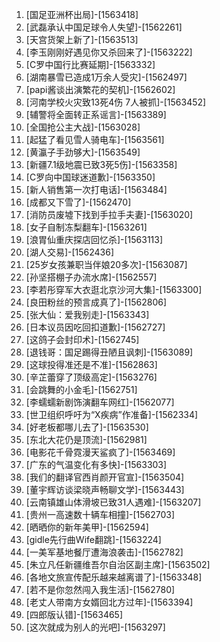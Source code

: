 
1. [国足亚洲杯出局]-[1563418]
1. [武磊承认中国足球令人失望]-[1562261]
1. [天宫货架上新了]-[1563513]
1. [李玉刚刚好遇见你又杀回来了]-[1563222]
1. [C罗中国行比赛延期]-[1563332]
1. [湖南暴雪已造成1万余人受灾]-[1562497]
1. [papi酱谈出演繁花的契机]-[1562602]
1. [河南学校火灾致13死4伤 7人被抓]-[1563452]
1. [辅警将全面转正系谣言]-[1563389]
1. [全国抢公主大战]-[1563028]
1. [起猛了看见雪人骑电车]-[1563561]
1. [黄瀛子手劲够大]-[1563549]
1. [新疆7.1级地震已致3死5伤]-[1563358]
1. [C罗向中国球迷道歉]-[1563350]
1. [新人销售第一次打电话]-[1563484]
1. [成都又下雪了]-[1562470]
1. [消防员废墟下找到手拉手夫妻]-[1563020]
1. [女子自制冻梨翻车]-[1563261]
1. [浪胃仙重庆探店回忆杀]-[1563113]
1. [湖人交易]-[1562436]
1. [25岁女孩兼职当伴娘20多次]-[1563087]
1. [孙坚搭棚子办流水席]-[1562557]
1. [李若彤穿军大衣逛北京沙河大集]-[1563300]
1. [良田粉丝的预言成真了]-[1562806]
1. [张大仙：爱我别走]-[1563343]
1. [日本议员因吃回扣道歉]-[1562727]
1. [这鸽子会封印术]-[1562745]
1. [退钱哥：国足踢得丑陋且讽刺]-[1563089]
1. [这球投得准还是不准]-[1562863]
1. [辛芷蕾穿了顶级高定]-[1563276]
1. [会跳舞的小金毛]-[1562751]
1. [李蠕蠕新剧饰演翻车网红]-[1562077]
1. [世卫组织呼吁为“X疾病”作准备]-[1562334]
1. [好老板都哪儿去了]-[1563530]
1. [东北大花仍是顶流]-[1562981]
1. [电影花千骨霓漫天鲨疯了]-[1563469]
1. [广东的气温变化有多快]-[1563303]
1. [我们的翻译官西肖颜开官宣]-[1563504]
1. [董宇辉访谈梁晓声畅聊文学]-[1563443]
1. [云南镇雄山体滑坡已致31人遇难]-[1563207]
1. [贵州一高速数十辆车相撞]-[1562703]
1. [晒晒你的新年美甲]-[1562594]
1. [gidle先行曲Wife翻跳]-[1563224]
1. [一美军基地餐厅遭海浪袭击]-[1562782]
1. [朱立凡任新疆维吾尔自治区副主席]-[1563502]
1. [各地文旅宣传配乐越来越离谱了]-[1563348]
1. [若不是你忽然闯入我生活]-[1562780]
1. [老丈人带南方女婿回北方过年]-[1563394]
1. [四郎版认错]-[1563465]
1. [这次就成为别人的光吧]-[1563297]